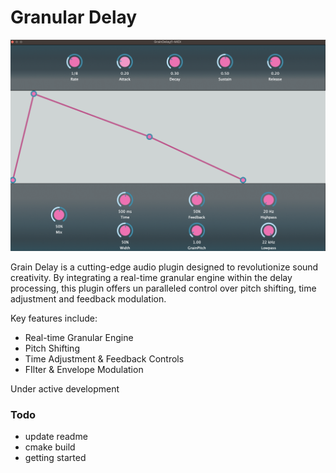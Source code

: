 # Granular Delay

![](/img/graindelay_screenshot.png)

Grain Delay is a cutting-edge audio plugin designed to revolutionize sound creativity. By integrating a real-time
granular engine within the delay processing, this plugin offers un paralleled control over pitch shifting, time
adjustment and feedback modulation.

Key features include:

- Real-time Granular Engine
- Pitch Shifting
- Time Adjustment & Feedback Controls
- FIlter & Envelope Modulation

Under active development

### Todo

- update readme
- cmake build
- getting started
